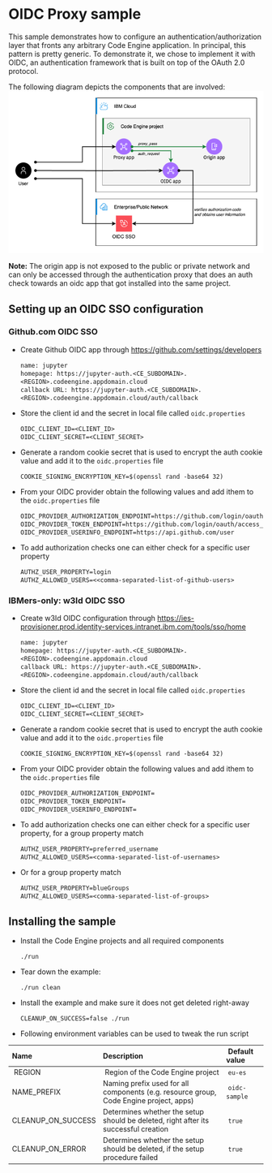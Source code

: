 # OIDC Proxy sample

This sample demonstrates how to configure an authentication/authorization layer that fronts any arbitrary Code Engine application. In principal, this pattern is pretty generic. To demonstrate it, we chose to implement it with OIDC, an authentication framework that is built on top of the OAuth 2.0 protocol.

The following diagram depicts the components that are involved:
![OIDC Proxy architecture overview](./docs/ce-oidc-proxy-overview.png)

**Note:** The origin app is not exposed to the public or private network and can only be accessed through the authentication proxy that does an auth check towards an oidc app that got installed into the same project.


## Setting up an OIDC SSO configuration

### Github.com OIDC SSO

* Create Github OIDC app through https://github.com/settings/developers
    ```
    name: jupyter
    homepage: https://jupyter-auth.<CE_SUBDOMAIN>.<REGION>.codeengine.appdomain.cloud
    callback URL: https://jupyter-auth.<CE_SUBDOMAIN>.<REGION>.codeengine.appdomain.cloud/auth/callback
    ```
* Store the client id and the secret in local file called `oidc.properties`
    ```
    OIDC_CLIENT_ID=<CLIENT_ID>
    OIDC_CLIENT_SECRET=<CLIENT_SECRET>
    ```
* Generate a random cookie secret that is used to encrypt the auth cookie value and add it to the `oidc.properties` file
    ```
    COOKIE_SIGNING_ENCRYPTION_KEY=$(openssl rand -base64 32)
    ```
* From your OIDC provider obtain the following values and add ithem to the `oidc.properties` file
    ```
    OIDC_PROVIDER_AUTHORIZATION_ENDPOINT=https://github.com/login/oauth/authorize
    OIDC_PROVIDER_TOKEN_ENDPOINT=https://github.com/login/oauth/access_token
    OIDC_PROVIDER_USERINFO_ENDPOINT=https://api.github.com/user
    ```
* To add authorization checks one can either check for a specific user property
    ```
    AUTHZ_USER_PROPERTY=login
    AUTHZ_ALLOWED_USERS=<<comma-separated-list-of-github-users>
    ```

### IBMers-only: w3Id OIDC SSO

* Create w3Id OIDC configuration through https://ies-provisioner.prod.identity-services.intranet.ibm.com/tools/sso/home
    ```
    name: jupyter
    homepage: https://jupyter-auth.<CE_SUBDOMAIN>.<REGION>.codeengine.appdomain.cloud
    callback URL: https://jupyter-auth.<CE_SUBDOMAIN>.<REGION>.codeengine.appdomain.cloud/auth/callback
    ```
* Store the client id and the secret in local file called `oidc.properties`
    ```
    OIDC_CLIENT_ID=<CLIENT_ID>
    OIDC_CLIENT_SECRET=<CLIENT_SECRET>
    ```
* Generate a random cookie secret that is used to encrypt the auth cookie value and add it to the `oidc.properties` file
    ```
    COOKIE_SIGNING_ENCRYPTION_KEY=$(openssl rand -base64 32)
    ```
* From your OIDC provider obtain the following values and add ithem to the `oidc.properties` file
    ```
    OIDC_PROVIDER_AUTHORIZATION_ENDPOINT=
    OIDC_PROVIDER_TOKEN_ENDPOINT=
    OIDC_PROVIDER_USERINFO_ENDPOINT=
    ```
* To add authorization checks one can either check for a specific user property, for a group property match
    ```
    AUTHZ_USER_PROPERTY=preferred_username
    AUTHZ_ALLOWED_USERS=<comma-separated-list-of-usernames>
    ```
* Or for a group property match
    ```
    AUTHZ_USER_PROPERTY=blueGroups
    AUTHZ_ALLOWED_USERS=<comma-separated-list-of-groups>
    ```

## Installing the sample

* Install the Code Engine projects and all required components
    ```
    ./run
    ```

* Tear down the example: 
    ```
    ./run clean
    ```

* Install the example and make sure it does not get deleted right-away
    ```
    CLEANUP_ON_SUCCESS=false ./run
    ```

* Following environment variables can be used to tweak the run script

| Name | Description | Default value |
|:----|:---|:---|
| REGION | Region of the Code Engine project | `eu-es` |
| NAME_PREFIX | Naming prefix used for all components (e.g. resource group, Code Engine project, apps)  | `oidc-sample` |
| CLEANUP_ON_SUCCESS | Determines whether the setup should be deleted, right after its successful creation  | `true` |
| CLEANUP_ON_ERROR | Determines whether the setup should be deleted, if the setup procedure failed  | `true` |
